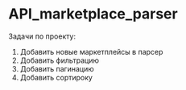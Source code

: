 # API_marketplace_parser
Задачи по проекту:
1. Добавить новые маркетплейсы в парсер
2. Добавить фильтрацию
3. Добавить пагинацию
4. Добавить сортироку